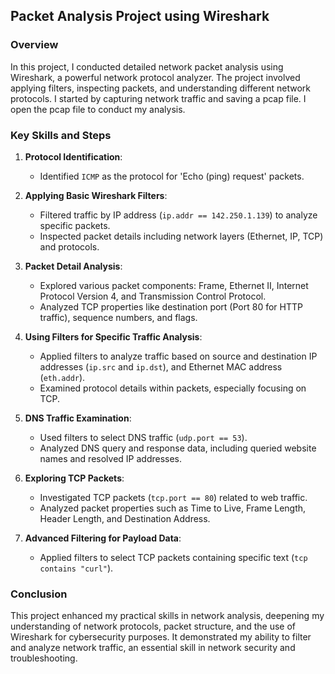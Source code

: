 ## Packet Analysis Project using Wireshark

### Overview
In this project, I conducted detailed network packet analysis using Wireshark, a powerful network protocol analyzer. The project involved applying filters, inspecting packets, and understanding different network protocols. I started by capturing network traffic and saving a pcap file. I open the pcap file to conduct my analysis.

### Key Skills and Steps

1. **Protocol Identification**:
   - Identified `ICMP` as the protocol for 'Echo (ping) request' packets.

2. **Applying Basic Wireshark Filters**:
   - Filtered traffic by IP address (`ip.addr == 142.250.1.139`) to analyze specific packets.
   - Inspected packet details including network layers (Ethernet, IP, TCP) and protocols.

3. **Packet Detail Analysis**:
   - Explored various packet components: Frame, Ethernet II, Internet Protocol Version 4, and Transmission Control Protocol.
   - Analyzed TCP properties like destination port (Port 80 for HTTP traffic), sequence numbers, and flags.

4. **Using Filters for Specific Traffic Analysis**:
   - Applied filters to analyze traffic based on source and destination IP addresses (`ip.src` and `ip.dst`), and Ethernet MAC address (`eth.addr`).
   - Examined protocol details within packets, especially focusing on TCP.

5. **DNS Traffic Examination**:
   - Used filters to select DNS traffic (`udp.port == 53`).
   - Analyzed DNS query and response data, including queried website names and resolved IP addresses.

6. **Exploring TCP Packets**:
   - Investigated TCP packets (`tcp.port == 80`) related to web traffic.
   - Analyzed packet properties such as Time to Live, Frame Length, Header Length, and Destination Address.

7. **Advanced Filtering for Payload Data**:
   - Applied filters to select TCP packets containing specific text (`tcp contains "curl"`).

### Conclusion
This project enhanced my practical skills in network analysis, deepening my understanding of network protocols, packet structure, and the use of Wireshark for cybersecurity purposes. It demonstrated my ability to filter and analyze network traffic, an essential skill in network security and troubleshooting.
